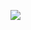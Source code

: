 [![](https://jitpack.io/v/AnnisLeejj/UserGuideDemo.svg)](https://jitpack.io/#AnnisLeejj/UserGuideDemo)